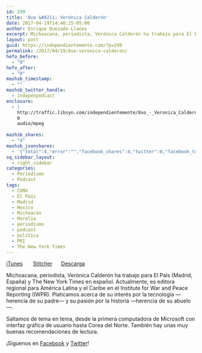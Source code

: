 ```yaml
---
id: 299
title: '8vo &#8211; Verónica Calderón'
date: 2017-04-19T14:40:25-05:00
author: Enrique Quezada-Llanes
excerpt: Michoacana, periodista, Verónica Calderón ha trabajo para El País (Madrid, España) y The New York Times en español. Actualmente, es editora regional para América Latina y el Caribe en el Institute for War and Peace Reporting (IWPR). Platicamos acerca de su interés por la tecnología —herencia de su padre— y su pasión por la historia —herencia de su abuelo—.
layout: post
guid: https://independientemente.com/?p=299
permalink: /2017/04/19/8vo-veronica-calderon/
hefo_before:
  - "0"
hefo_after:
  - "0"
mashsb_timestamp:
  - ""
mashsb_twitter_handle:
  - indepenpodcast
enclosure:
  - |
    http://traffic.libsyn.com/independientemente/8vo_-_Veronica_Calderon.mp3
    0
    audio/mpeg
    
mashsb_shares:
  - "4"
mashsb_jsonshares:
  - '{"total":4,"error":"","facebook_shares":4,"twitter":0,"facebook_total":4,"facebook_likes":4,"facebook_comments":0}'
sq_sidebar_layout:
  - right_sidebar
categories:
  - Periodismo
  - Podcast
tags:
  - CDMX
  - El País
  - Madrid
  - Mexico
  - Michoacán
  - Morelia
  - periodismo
  - podcast
  - política
  - PRI
  - The New York Times
---
```

[iTunes](https://itunes.apple.com/us/podcast/independientemente/id1205770233?mt=2#episodeGuid=d1244575efc607a54d11f41f4d86e022)       [Stitcher](http://www.stitcher.com/s?eid=49893860&refid=stpr)      [Descarga](http://traffic.libsyn.com/independientemente/8vo_-_Veronica_Calderon.mp3)

Michoacana, periodista, Verónica Calderón ha trabajo para El País (Madrid, España) y The New York Times en español. Actualmente, es editora regional para América Latina y el Caribe en el Institute for War and Peace Reporting (IWPR). Platicamos acerca de su interés por la tecnología —herencia de su padre— y su pasión por la historia —herencia de su abuelo—.

Saltamos de tema en tema, desde la primera computadora de Microsoft con interfaz gráfica de usuario hasta Corea del Norte. También hay unas muy buenas recomendaciones de lectura.

¡Síguenos en [Facebook](https://facebook.com/indpndntmente) y [Twitter](https://twitter.com/indepenpodcast)!